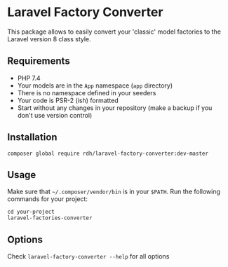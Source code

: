 # Laravel Factory Converter

This package allows to easily convert your 'classic' model factories to the Laravel version 8 class style.

## Requirements

* PHP 7.4
* Your models are in the `App` namespace (`app` directory)
* There is no namespace defined in your seeders
* Your code is PSR-2 (ish) formatted
* Start without any changes in your repository (make a backup if you don't use version control)

## Installation

```
composer global require rdh/laravel-factory-converter:dev-master
```

## Usage

Make sure that `~/.composer/vendor/bin` is in your `$PATH`. Run the following commands for your project:

```
cd your-project
laravel-factories-converter
```

## Options

Check `laravel-factory-converter --help` for all options
